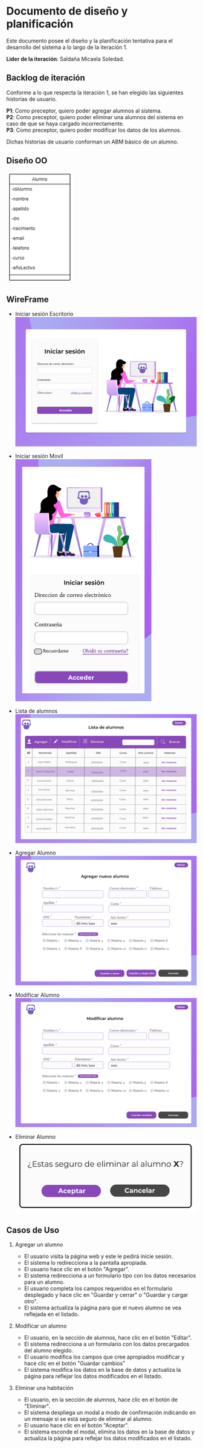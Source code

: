 # Documento de diseño y planificación 
Este documento posee el diseño y la planificación tentativa para el desarrollo del sistema a lo largo de la iteración 1.

**Lider de la iteración**: Saldaña Micaela Soledad.

## Backlog de iteración
Conforme a lo que respecta la iteración 1, se han elegido las siguientes historias de usuario.

**P1**: Como preceptor, quiero poder agregar alumnos al sistema. <br> 
**P2**: Como preceptor, quiero poder eliminar una alumnos del sistema en caso de que se haya cargado incorrectamente. <br>
**P3**: Como preceptor, quiero poder modificar los datos de los alumnos. <br>

Dichas historias de usuario conforman un ABM básico de un alumno. 

## Diseño OO

![alt text](../../img/CLASE-alumno.png)


## WireFrame

- Iniciar sesión Escritorio <br>
![alt text](../../img/LOGIN-1.png)

- Iniciar sesión Movil <br>
![alt text](../../img/LOGIN-2.png)

- Lista de alumnos
![alt text](../../img/READ-alumno.png)

- Agregar Alumno <br>
![alt text](../../img/CREATE-alumno.png)

- Modificar Alumno <br>
![alt text](../../img/UPDATE-alumno.png)

- Eliminar Alumno <br>
![alt text](../../img/DELETE-alumno.png)


## Casos de Uso

1. Agregar un alumno
    - El usuario visita la página web y este le pedirá inicie sesión.
    - El sistema lo redirecciona a la pantalla apropiada.
    - El usuario hace clic en el botón "Agregar". 
    - El sistema redirecciona a un formulario tipo con los datos necesarios para un alumno.
    - El usuario completa los campos requeridos en el formulario desplegado y hace clic en "Guardar y cerrar" o "Guardar y cargar otro".
    - El sistema actualiza la página para que el nuevo alumno se vea reflejada en el listado.

2. Modificar un alumno
    - El usuario, en la sección de alumnos, hace clic en el botón "Editar".
    - El sistema redirecciona a un formulario con los datos precargados del alumno elegido.
    - El usuario modifica los campos que cree apropiados modificar y hace clic en el botón "Guardar cambios"
    - El sistema modifica los datos en la base de datos y actualiza la página para reflejar los datos modificados en el listado.

3. Eliminar una habitación
    - El usuario, en la sección de alumnos, hace clic en el botón de "Eliminar".
    - El sistema despliega un modal a modo de confirmación indicando en un mensaje si se está seguro de eliminar al alumno.
    - El usuario hace clic en el botón "Aceptar". 
    - El sistema esconde el modal, elimina los datos en la base de datos y actualiza la página para reflejar los datos modificados en el listado.


    

